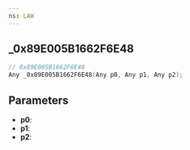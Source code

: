 ```yaml
---
ns: LAW
---
```

## _0x89E005B1662F6E48

```c
// 0x89E005B1662F6E48
Any _0x89E005B1662F6E48(Any p0, Any p1, Any p2);
```

## Parameters
* **p0**:
* **p1**:
* **p2**:
